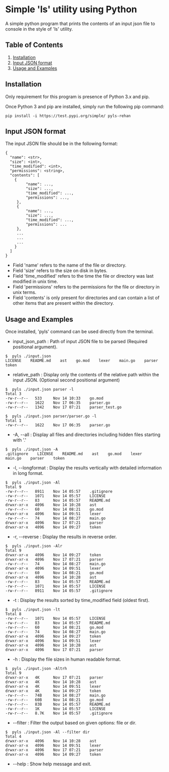 # Simple 'ls' utility using Python
A simple python program that prints the contents of an input json file to console in the style of 'ls' utility.


## Table of Contents

1. [Installation](#installation)
2. [Input JSON format](#input)
3. [Usage and Examples](#usage)


<a name="installation"></a>
## Installation

Only requirement for this program is presence of Python 3.x and pip.

Once Python 3 and pip are installed, simply run the following pip command:
```
pip install -i https://test.pypi.org/simple/ pyls-rehan
```


<a name="input"></a>
## Input JSON format
The input JSON file should be in the following format:
```
{
  "name": <str>,
  "size": <int>,
  "time_modified": <int>,
  "permissions": <string>,
  "contents": [
    {
         "name": ...,
         "size": ...,
         "time_modified": ...,
         "permissions": ...,
     },
     {
         "name": ...,
         "size": ...,
         "time_modified": ...,
         "permissions": ...
     },
     ...
     ...
     ...
    }
  ]
}
```
- Field 'name' refers to the name of the file or directory.
- Field 'size' refers to the size on disk in bytes.
- Field 'time_modified' refers to the time the file or directory was last modified in unix time.
- Field 'permissions' refers to the permissions for the file or directory in unix terms.
- Field 'contents' is only present for directories and can contain a list of other items that are present within the directory.


<a name="usage"></a>
## Usage and Examples
Once installed, 'pyls' command can be used directly from the terminal.


- input_json_path : Path of input JSON file to be parsed (Required positional argument).
```
$  pyls ./input.json
LICENSE    README.md    ast    go.mod    lexer    main.go    parser    token  
```
- relative_path : Display only the contents of the relative path within the input JSON. (Optional second positional argument)
```
$  pyls ./input.json parser -l
Total 3
-rw-r--r-- 	 533 	 Nov 14 10:33 	 go.mod
-rw-r--r-- 	 1622 	 Nov 17 06:35 	 parser.go
-rw-r--r-- 	 1342 	 Nov 17 07:21 	 parser_test.go

$  pyls ./input.json parser/parser.go -l
Total 1
-rw-r--r-- 	 1622 	 Nov 17 06:35 	 parser.go
```
- -A, --all : Display all files and directories including hidden files starting with '.'
```
$  pyls ./input.json -A
.gitignore    LICENSE    README.md    ast    go.mod    lexer    main.go    parser    token  
```
- -l, --longformat : Display the results vertically with detailed information in long format.
```
$  pyls ./input.json -Al
Total 9
-rw-r--r-- 	 8911 	 Nov 14 05:57 	 .gitignore
-rw-r--r-- 	 1071 	 Nov 14 05:57 	 LICENSE
-rw-r--r-- 	 83 	 Nov 14 05:57 	 README.md
drwxr-xr-x 	 4096 	 Nov 14 10:28 	 ast
-rw-r--r-- 	 60 	 Nov 14 08:21 	 go.mod
drwxr-xr-x 	 4096 	 Nov 14 09:51 	 lexer
-rw-r--r-- 	 74 	 Nov 14 08:27 	 main.go
drwxr-xr-x 	 4096 	 Nov 17 07:21 	 parser
drwxr-xr-x 	 4096 	 Nov 14 09:27 	 token
```
- -r, --reverse : Display the results in reverse order.
```
$  pyls ./input.json -Alr
Total 9
drwxr-xr-x 	 4096 	 Nov 14 09:27 	 token
drwxr-xr-x 	 4096 	 Nov 17 07:21 	 parser
-rw-r--r-- 	 74 	 Nov 14 08:27 	 main.go
drwxr-xr-x 	 4096 	 Nov 14 09:51 	 lexer
-rw-r--r-- 	 60 	 Nov 14 08:21 	 go.mod
drwxr-xr-x 	 4096 	 Nov 14 10:28 	 ast
-rw-r--r-- 	 83 	 Nov 14 05:57 	 README.md
-rw-r--r-- 	 1071 	 Nov 14 05:57 	 LICENSE
-rw-r--r-- 	 8911 	 Nov 14 05:57 	 .gitignore
```
- -t : Display the results sorted by time_modified field (oldest first).
```
$  pyls ./input.json -lt
Total 8
-rw-r--r-- 	 1071 	 Nov 14 05:57 	 LICENSE
-rw-r--r-- 	 83 	 Nov 14 05:57 	 README.md
-rw-r--r-- 	 60 	 Nov 14 08:21 	 go.mod
-rw-r--r-- 	 74 	 Nov 14 08:27 	 main.go
drwxr-xr-x 	 4096 	 Nov 14 09:27 	 token
drwxr-xr-x 	 4096 	 Nov 14 09:51 	 lexer
drwxr-xr-x 	 4096 	 Nov 14 10:28 	 ast
drwxr-xr-x 	 4096 	 Nov 17 07:21 	 parser
```
- -h : Display the file sizes in human readable format.
```
$  pyls ./input.json -Altrh
Total 9
drwxr-xr-x 	 4K 	 Nov 17 07:21 	 parser
drwxr-xr-x 	 4K 	 Nov 14 10:28 	 ast
drwxr-xr-x 	 4K 	 Nov 14 09:51 	 lexer
drwxr-xr-x 	 4K 	 Nov 14 09:27 	 token
-rw-r--r-- 	 74B 	 Nov 14 08:27 	 main.go
-rw-r--r-- 	 60B 	 Nov 14 08:21 	 go.mod
-rw-r--r-- 	 83B 	 Nov 14 05:57 	 README.md
-rw-r--r-- 	 1K 	 Nov 14 05:57 	 LICENSE
-rw-r--r-- 	 8.7K 	 Nov 14 05:57 	 .gitignore
```
- --filter : Filter the output based on given options: file or dir.
```
$  pyls ./input.json -Al --filter dir
Total 4
drwxr-xr-x 	 4096 	 Nov 14 10:28 	 ast
drwxr-xr-x 	 4096 	 Nov 14 09:51 	 lexer
drwxr-xr-x 	 4096 	 Nov 17 07:21 	 parser
drwxr-xr-x 	 4096 	 Nov 14 09:27 	 token
```
- --help : Show help message and exit.

